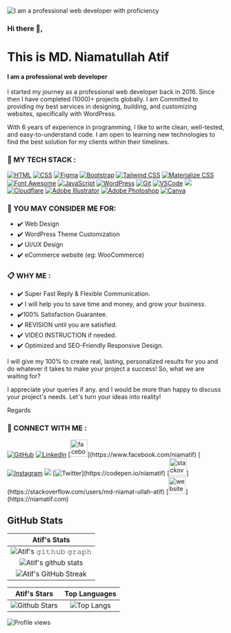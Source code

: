 ![I am a professional web developer with proficiency](https://media-exp1.licdn.com/dms/image/C4D16AQHZ1GbVpV-9sg/profile-displaybackgroundimage-shrink_350_1400/0/1654252411129?e=1659571200&v=beta&t=JaOq6wgFCFke0V6mPsuo5A17SnKu7QtG7Rf_VLKSQk8)

### Hi there 👋,
# This is MD. Niamatullah Atif 
#### I am a professional web developer


I started my journey as a professional web developer back in 2016. Since then I have completed (1000)+ projects globally. I am Committed to providing my best services in designing, building, and customizing websites, specifically with WordPress. 

With 6 years of experience in programming, I like to write clean, well-tested, and easy-to-understand code. I am open to learning new technologies to find the best solution for my clients within their timelines.

 
### 💪 MY TECH STACK :

<p>
 <a target="_blank" rel="noopener noreferrer" href="https://camo.githubusercontent.com/d42cacdb5af23f041efb7780aef6b49ac733623684a97a87b000a0821692fee9/68747470733a2f2f696d672e736869656c64732e696f2f62616467652f68746d6c2532302d2532334533344632362e7376673f267374796c653d666f722d7468652d6261646765266c6f676f3d68746d6c35266c6f676f436f6c6f723d7768697465"><img src="https://camo.githubusercontent.com/d42cacdb5af23f041efb7780aef6b49ac733623684a97a87b000a0821692fee9/68747470733a2f2f696d672e736869656c64732e696f2f62616467652f68746d6c2532302d2532334533344632362e7376673f267374796c653d666f722d7468652d6261646765266c6f676f3d68746d6c35266c6f676f436f6c6f723d7768697465" alt="HTML" data-canonical-src="https://img.shields.io/badge/html%20-%23E34F26.svg?&amp;style=for-the-badge&amp;logo=html5&amp;logoColor=white" style="max-width: 100%;"></a>
<a target="_blank" rel="noopener noreferrer" href="https://camo.githubusercontent.com/0308b158b64702640fcf4729689cfd6131c288ca992bfe57188eedeac3f29904/68747470733a2f2f696d672e736869656c64732e696f2f62616467652f6373732532302d2532333135373242362e7376673f267374796c653d666f722d7468652d6261646765266c6f676f3d63737333266c6f676f436f6c6f723d7768697465"><img src="https://camo.githubusercontent.com/0308b158b64702640fcf4729689cfd6131c288ca992bfe57188eedeac3f29904/68747470733a2f2f696d672e736869656c64732e696f2f62616467652f6373732532302d2532333135373242362e7376673f267374796c653d666f722d7468652d6261646765266c6f676f3d63737333266c6f676f436f6c6f723d7768697465" alt="CSS" data-canonical-src="https://img.shields.io/badge/css%20-%231572B6.svg?&amp;style=for-the-badge&amp;logo=css3&amp;logoColor=white" style="max-width: 100%;"></a>
<a target="_blank" rel="noopener noreferrer" href="https://camo.githubusercontent.com/4a1038affbb2653ec140936555b3714ddc322526be8567b489e8423a795dea18/68747470733a2f2f696d672e736869656c64732e696f2f62616467652f4669676d612d4632344531453f7374796c653d666f722d7468652d6261646765266c6f676f3d6669676d61266c6f676f436f6c6f723d7768697465"><img src="https://camo.githubusercontent.com/4a1038affbb2653ec140936555b3714ddc322526be8567b489e8423a795dea18/68747470733a2f2f696d672e736869656c64732e696f2f62616467652f4669676d612d4632344531453f7374796c653d666f722d7468652d6261646765266c6f676f3d6669676d61266c6f676f436f6c6f723d7768697465" alt="Figma" data-canonical-src="https://img.shields.io/badge/Figma-F24E1E?style=for-the-badge&amp;logo=figma&amp;logoColor=white" style="max-width: 100%;"></a>
<a target="_blank" rel="noopener noreferrer" href="https://camo.githubusercontent.com/b768ae6e4f89b74512e6de02a8367fd71465bc3d88ef1cf2f1622e2017c32bea/68747470733a2f2f696d672e736869656c64732e696f2f62616467652f626f6f7473747261702d2532333536334437432e7376673f7374796c653d666f722d7468652d6261646765266c6f676f3d626f6f747374726170266c6f676f436f6c6f723d7768697465"><img src="https://camo.githubusercontent.com/b768ae6e4f89b74512e6de02a8367fd71465bc3d88ef1cf2f1622e2017c32bea/68747470733a2f2f696d672e736869656c64732e696f2f62616467652f626f6f7473747261702d2532333536334437432e7376673f7374796c653d666f722d7468652d6261646765266c6f676f3d626f6f747374726170266c6f676f436f6c6f723d7768697465" alt="Bootstrap" data-canonical-src="https://img.shields.io/badge/bootstrap-%23563D7C.svg?style=for-the-badge&amp;logo=bootstrap&amp;logoColor=white" style="max-width: 100%;"></a>
<a target="_blank" rel="noopener noreferrer" href="https://camo.githubusercontent.com/e9b080a6541e5355827ea91b6a0302cbbc54af4705b0c6b0f1561a0957ced2fb/68747470733a2f2f696d672e736869656c64732e696f2f62616467652f5461696c77696e645f4353532d3338423241433f7374796c653d666f722d7468652d6261646765266c6f676f3d7461696c77696e642d637373266c6f676f436f6c6f723d7768697465"><img src="https://camo.githubusercontent.com/e9b080a6541e5355827ea91b6a0302cbbc54af4705b0c6b0f1561a0957ced2fb/68747470733a2f2f696d672e736869656c64732e696f2f62616467652f5461696c77696e645f4353532d3338423241433f7374796c653d666f722d7468652d6261646765266c6f676f3d7461696c77696e642d637373266c6f676f436f6c6f723d7768697465" alt="Tailwind CSS" data-canonical-src="https://img.shields.io/badge/Tailwind_CSS-38B2AC?style=for-the-badge&amp;logo=tailwind-css&amp;logoColor=white" style="max-width: 100%;"></a>
<a target="_blank" rel="noopener noreferrer" href="https://camo.githubusercontent.com/936fef1a4e3a5928a78106cbddae9c961a8f06fc427ddb70e0536fdc36d73867/68747470733a2f2f696d672e736869656c64732e696f2f62616467652f2d6d6174657269616c697a652d2d6373732d6666363962343f7374796c653d666f722d7468652d6261646765266c6f676f3d6d6174657269616c697a652d2d637373266c6f676f436f6c6f723d7768697465"><img src="https://camo.githubusercontent.com/936fef1a4e3a5928a78106cbddae9c961a8f06fc427ddb70e0536fdc36d73867/68747470733a2f2f696d672e736869656c64732e696f2f62616467652f2d6d6174657269616c697a652d2d6373732d6666363962343f7374796c653d666f722d7468652d6261646765266c6f676f3d6d6174657269616c697a652d2d637373266c6f676f436f6c6f723d7768697465" alt="Materialize CSS" data-canonical-src="https://img.shields.io/badge/-materialize--css-ff69b4?style=for-the-badge&amp;logo=materialize--css&amp;logoColor=white" style="max-width: 100%;"></a>
<a target="_blank" rel="noopener noreferrer" href="https://camo.githubusercontent.com/1f28595bdb8ca88c33d47299e9b7f977509bce374a69e1a05e55dd9c41cabd34/68747470733a2f2f696d672e736869656c64732e696f2f62616467652f466f6e745f417765736f6d652d3333394146303f7374796c653d666f722d7468652d6261646765266c6f676f3d666f6e74617765736f6d65266c6f676f436f6c6f723d7768697465"><img src="https://camo.githubusercontent.com/1f28595bdb8ca88c33d47299e9b7f977509bce374a69e1a05e55dd9c41cabd34/68747470733a2f2f696d672e736869656c64732e696f2f62616467652f466f6e745f417765736f6d652d3333394146303f7374796c653d666f722d7468652d6261646765266c6f676f3d666f6e74617765736f6d65266c6f676f436f6c6f723d7768697465" alt="Font Awesome" data-canonical-src="https://img.shields.io/badge/Font_Awesome-339AF0?style=for-the-badge&amp;logo=fontawesome&amp;logoColor=white" style="max-width: 100%;"></a>
<a target="_blank" rel="noopener noreferrer" href="https://camo.githubusercontent.com/aeddc848275a1ffce386dc81c04541654ca07b2c43bbb8ad251085c962672aea/68747470733a2f2f696d672e736869656c64732e696f2f62616467652f6a6176617363726970742d2532333332333333302e7376673f7374796c653d666f722d7468652d6261646765266c6f676f3d6a617661736372697074266c6f676f436f6c6f723d253233463744463145"><img src="https://camo.githubusercontent.com/aeddc848275a1ffce386dc81c04541654ca07b2c43bbb8ad251085c962672aea/68747470733a2f2f696d672e736869656c64732e696f2f62616467652f6a6176617363726970742d2532333332333333302e7376673f7374796c653d666f722d7468652d6261646765266c6f676f3d6a617661736372697074266c6f676f436f6c6f723d253233463744463145" alt="JavaScript" data-canonical-src="https://img.shields.io/badge/javascript-%23323330.svg?style=for-the-badge&amp;logo=javascript&amp;logoColor=%23F7DF1E" style="max-width: 100%;"></a>
<a target="_blank" rel="noopener noreferrer" href="https://camo.githubusercontent.com/04b5e0e940eed511e8e86619eeb7cdb264f17292074c06c60127e1796436d57b/68747470733a2f2f696d672e736869656c64732e696f2f62616467652f576f726450726573732d2532333131374143392e7376673f7374796c653d666f722d7468652d6261646765266c6f676f3d576f72645072657373266c6f676f436f6c6f723d7768697465"><img src="https://camo.githubusercontent.com/04b5e0e940eed511e8e86619eeb7cdb264f17292074c06c60127e1796436d57b/68747470733a2f2f696d672e736869656c64732e696f2f62616467652f576f726450726573732d2532333131374143392e7376673f7374796c653d666f722d7468652d6261646765266c6f676f3d576f72645072657373266c6f676f436f6c6f723d7768697465" alt="WordPress" data-canonical-src="https://img.shields.io/badge/WordPress-%23117AC9.svg?style=for-the-badge&amp;logo=WordPress&amp;logoColor=white" style="max-width: 100%;"></a>
<a target="_blank" rel="noopener noreferrer" href="https://camo.githubusercontent.com/22d1116e541b7b380161ed7c77ceb24e5e88a71acbec6d9dae7a5624b23a46fd/68747470733a2f2f696d672e736869656c64732e696f2f62616467652f6769742532302d2532334630353033332e7376673f267374796c653d666f722d7468652d6261646765266c6f676f3d676974266c6f676f436f6c6f723d7768697465"><img src="https://camo.githubusercontent.com/22d1116e541b7b380161ed7c77ceb24e5e88a71acbec6d9dae7a5624b23a46fd/68747470733a2f2f696d672e736869656c64732e696f2f62616467652f6769742532302d2532334630353033332e7376673f267374796c653d666f722d7468652d6261646765266c6f676f3d676974266c6f676f436f6c6f723d7768697465" alt="Git" data-canonical-src="https://img.shields.io/badge/git%20-%23F05033.svg?&amp;style=for-the-badge&amp;logo=git&amp;logoColor=white" style="max-width: 100%;"></a>
<a target="_blank" rel="noopener noreferrer" href="https://camo.githubusercontent.com/a350b36bf5458103b186001103442371a4cf3963cb8c7847aa8d3409f175a4a9/68747470733a2f2f696d672e736869656c64732e696f2f62616467652f2d7673636f64652d3030613865383f7374796c653d666f722d7468652d6261646765266c6f676f3d76697375616c2d73747564696f2d636f6465"><img src="https://camo.githubusercontent.com/a350b36bf5458103b186001103442371a4cf3963cb8c7847aa8d3409f175a4a9/68747470733a2f2f696d672e736869656c64732e696f2f62616467652f2d7673636f64652d3030613865383f7374796c653d666f722d7468652d6261646765266c6f676f3d76697375616c2d73747564696f2d636f6465" alt="VSCode" data-canonical-src="https://img.shields.io/badge/-vscode-00a8e8?style=for-the-badge&amp;logo=visual-studio-code" style="max-width: 100%;"></a>
   <a target="_blank" rel="noopener noreferrer" href="https://camo.githubusercontent.com/02914afc1f51d55c8acac01c200a410efd74fffdff325678f6df6c22ae68a7ee/68747470733a2f2f696d672e736869656c64732e696f2f62616467652f5048502d3737374242343f7374796c653d666f722d7468652d6261646765266c6f676f3d706870266c6f676f436f6c6f723d7768697465"><img src="https://camo.githubusercontent.com/02914afc1f51d55c8acac01c200a410efd74fffdff325678f6df6c22ae68a7ee/68747470733a2f2f696d672e736869656c64732e696f2f62616467652f5048502d3737374242343f7374796c653d666f722d7468652d6261646765266c6f676f3d706870266c6f676f436f6c6f723d7768697465" data-canonical-src="https://img.shields.io/badge/PHP-777BB4?style=for-the-badge&amp;logo=php&amp;logoColor=white" style="max-width: 100%;"></a>
<a target="_blank" rel="noopener noreferrer" href="https://camo.githubusercontent.com/79468b9a9eefaf2c34d2bda1d7a315e4e6a82da2eb69552da4adc46ccf54cd4f/68747470733a2f2f696d672e736869656c64732e696f2f62616467652f436c6f7564666c6172652d4633383032303f7374796c653d666f722d7468652d6261646765266c6f676f3d436c6f7564666c617265266c6f676f436f6c6f723d7768697465"><img src="https://camo.githubusercontent.com/79468b9a9eefaf2c34d2bda1d7a315e4e6a82da2eb69552da4adc46ccf54cd4f/68747470733a2f2f696d672e736869656c64732e696f2f62616467652f436c6f7564666c6172652d4633383032303f7374796c653d666f722d7468652d6261646765266c6f676f3d436c6f7564666c617265266c6f676f436f6c6f723d7768697465" alt="Cloudflare" data-canonical-src="https://img.shields.io/badge/Cloudflare-F38020?style=for-the-badge&amp;logo=Cloudflare&amp;logoColor=white" style="max-width: 100%;"></a>
 <a target="_blank" rel="noopener noreferrer" href="https://camo.githubusercontent.com/adebf69c3dfb7263c36029d63cec270d152374fe8591bd3b7ebed6027cee5cc1/68747470733a2f2f696d672e736869656c64732e696f2f62616467652f61646f6265696c6c7573747261746f722d2532334646394130302e7376673f7374796c653d666f722d7468652d6261646765266c6f676f3d61646f6265696c6c7573747261746f72266c6f676f436f6c6f723d7768697465"><img src="https://camo.githubusercontent.com/adebf69c3dfb7263c36029d63cec270d152374fe8591bd3b7ebed6027cee5cc1/68747470733a2f2f696d672e736869656c64732e696f2f62616467652f61646f6265696c6c7573747261746f722d2532334646394130302e7376673f7374796c653d666f722d7468652d6261646765266c6f676f3d61646f6265696c6c7573747261746f72266c6f676f436f6c6f723d7768697465" alt="Adobe Illustrator" data-canonical-src="https://img.shields.io/badge/adobeillustrator-%23FF9A00.svg?style=for-the-badge&amp;logo=adobeillustrator&amp;logoColor=white" style="max-width: 100%;"></a>
 <a target="_blank" rel="noopener noreferrer" href="https://camo.githubusercontent.com/8ffe85b1568f67f58bb9988e94edcd0694f2fcc3703fc41752250349bc8ffba5/68747470733a2f2f696d672e736869656c64732e696f2f62616467652f61646f626570686f746f73686f702d2532333331413846462e7376673f7374796c653d666f722d7468652d6261646765266c6f676f3d61646f626570686f746f73686f70266c6f676f436f6c6f723d7768697465"><img src="https://camo.githubusercontent.com/8ffe85b1568f67f58bb9988e94edcd0694f2fcc3703fc41752250349bc8ffba5/68747470733a2f2f696d672e736869656c64732e696f2f62616467652f61646f626570686f746f73686f702d2532333331413846462e7376673f7374796c653d666f722d7468652d6261646765266c6f676f3d61646f626570686f746f73686f70266c6f676f436f6c6f723d7768697465" alt="Adobe Photoshop" data-canonical-src="https://img.shields.io/badge/adobephotoshop-%2331A8FF.svg?style=for-the-badge&amp;logo=adobephotoshop&amp;logoColor=white" style="max-width: 100%;"></a>
 <a target="_blank" rel="noopener noreferrer" href="https://camo.githubusercontent.com/5e97a4e428eb8bdf169c671b77ebe47f45cf9ca4e704e4bcac4932d3c8511ad6/68747470733a2f2f696d672e736869656c64732e696f2f62616467652f43616e76612d2532333030433443432e7376673f7374796c653d666f722d7468652d6261646765266c6f676f3d43616e7661266c6f676f436f6c6f723d7768697465"><img src="https://camo.githubusercontent.com/5e97a4e428eb8bdf169c671b77ebe47f45cf9ca4e704e4bcac4932d3c8511ad6/68747470733a2f2f696d672e736869656c64732e696f2f62616467652f43616e76612d2532333030433443432e7376673f7374796c653d666f722d7468652d6261646765266c6f676f3d43616e7661266c6f676f436f6c6f723d7768697465" alt="Canva" data-canonical-src="https://img.shields.io/badge/Canva-%2300C4CC.svg?style=for-the-badge&amp;logo=Canva&amp;logoColor=white" style="max-width: 100%;"></a>
</p>

### 🧐 YOU MAY CONSIDER ME FOR:

- ✔️ Web Design
- ✔️ WordPress Theme Customization
- ✔️ UI/UX Design
- ✔️ eCommerce website (eg: WooCommerce)

### 📋 WHY ME :

- ✔️ Super Fast Reply & Flexible Communication.
- ✔️ I will help you to save time and money, and grow your business.
- ✔️100% Satisfaction Guarantee.
- ✔️ REVISION until you are satisfied.
- ✔️ VIDEO INSTRUCTION if needed.
- ✔️ Optimized and SEO-Friendly Responsive Design.

I will give my 100% to create real, lasting, personalized results for you and do whatever it takes to make your project a success! So, what we are waiting for?

I appreciate your queries if any. and I would be more than happy to discuss your project's needs.
Let's turn your ideas into reality!

Regards




### 🔗 CONNECT WITH ME :

<a href="https://github.com/niamatif" rel="nofollow">
<img src="https://camo.githubusercontent.com/fbc3df79ffe1a99e482b154b29262ecbb10d6ee4ed22faa82683aa653d72c4e1/68747470733a2f2f696d672e736869656c64732e696f2f62616467652f4769744875622d3130303030303f7374796c653d666f722d7468652d6261646765266c6f676f3d676974687562266c6f676f436f6c6f723d7768697465" alt="GitHub" data-canonical-src="https://img.shields.io/badge/GitHub-100000?style=for-the-badge&amp;logo=github&amp;logoColor=white" style="max-width: 100%;"></a>
<a href="https://www.linkedin.com/in/niamatif/" rel="nofollow"><img src="https://camo.githubusercontent.com/a493f6833f99fb3c85788d6d9305e6b7a42b838e5ee5d138fd9a8214a7e77472/68747470733a2f2f696d672e736869656c64732e696f2f62616467652f6c696e6b6564696e2d2532333030373742352e7376673f267374796c653d666f722d7468652d6261646765266c6f676f3d6c696e6b6564696e266c6f676f436f6c6f723d7768697465" alt="LinkedIn" data-canonical-src="https://img.shields.io/badge/linkedin-%230077B5.svg?&amp;style=for-the-badge&amp;logo=linkedin&amp;logoColor=white" style="max-width: 100%;"></a>
[<img src='https://cdn.jsdelivr.net/npm/simple-icons@3.0.1/icons/facebook.svg' alt='facebook' height='40'>](https://www.facebook.com/niamatif) 
<a href="https://www.instagram.com/atif.tc/" rel="nofollow">
[<img src="https://camo.githubusercontent.com/b3d4671768bd0f9b6c8f410a25a96e0c5a4d135208d8910461e986f97e7985ab/68747470733a2f2f696d672e736869656c64732e696f2f62616467652f496e7374616772616d2d4534343035463f7374796c653d666f722d7468652d6261646765266c6f676f3d696e7374616772616d266c6f676f436f6c6f723d7768697465" alt="Instagram" data-canonical-src="https://img.shields.io/badge/Instagram-E4405F?style=for-the-badge&amp;logo=instagram&amp;logoColor=white" style="max-width: 100%;"></a>
<a href="https://www.reddit.com/user/niamatif" rel="nofollow">
<img src="https://camo.githubusercontent.com/99094e7d08f15000fe6a39872628bde2b8cf8a2a4a94ad384e50a158f09d7bf5/68747470733a2f2f696d672e736869656c64732e696f2f62616467652f5265646469742d4646343530303f7374796c653d666f722d7468652d6261646765266c6f676f3d726564646974266c6f676f436f6c6f723d7768697465" data-canonical-src="https://img.shields.io/badge/Reddit-FF4500?style=for-the-badge&amp;logo=reddit&amp;logoColor=white" style="max-width: 100%;"></a>
[<img src="https://camo.githubusercontent.com/5d03c86f6a75f7cbe80d135d9162fbf6dc46a31253cf30a8e9bb8279b4d574d3/68747470733a2f2f696d672e736869656c64732e696f2f62616467652f547769747465722d3144413146323f7374796c653d666f722d7468652d6261646765266c6f676f3d74776974746572266c6f676f436f6c6f723d7768697465" alt="Twitter" data-canonical-src="https://img.shields.io/badge/Twitter-1DA1F2?style=for-the-badge&amp;logo=twitter&amp;logoColor=white" style="max-width: 100%;">](https://codepen.io/niamatif)  
[<img src='https://cdn.jsdelivr.net/npm/simple-icons@3.0.1/icons/stackoverflow.svg' alt='stackoverflow' height='40'>](https://stackoverflow.com/users/md-niamat-ullah-atif)  
[<img src='https://cdn.jsdelivr.net/npm/simple-icons@3.0.1/icons/icloud.svg' alt='website' height='40'>](https://niamatif.com)  

## GitHub Stats


|                                                                     Atif's Stats                                                                     |
|:------------------------------------------------------------------------------------------------------------------------------------------------------:|
| ![Atif's 𝚐𝚒𝚝𝚑𝚞𝚋 𝚐𝚛𝚊𝚙𝚑](https://activity-graph.herokuapp.com/graph?username=niamatif&theme=react-dark&hide_border=true&area=true) |
| ![Atif's github stats](https://github-readme-stats.vercel.app/api?username=niamatif&show_icons=true&theme=algolia)              | 
| ![Atif's GitHub Streak](https://github-readme-streak-stats.herokuapp.com/?user=niamatif&theme=algolia)                    | 
    

|                                                                                                      Atif's Stars                                                                                                       |                                                           Top Languages                                                           |      
|:-------------------------------------------------------------------------------------------------------------------------------------------------------------------------------------------------------------------------:|:---------------------------------------------------------------------------------------------------------------------------------:|
| ![Github Stars](https://github-readme-stats.vercel.app/api?username=niamatif&show_icons=true&locale=en&count_private=true&hide_rank=true&custom_title=My%20GitHub%20Stats&disable_animations=true&theme=algolia) | ![Top Langs](https://github-readme-stats.vercel.app/api/top-langs/?username=niamatif&langs_count=8&theme=algolia&layout=compact) |

![Profile views](https://gpvc.arturio.dev/niamatif)  
